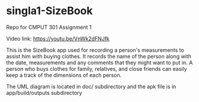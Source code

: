 # singla1-SizeBook
Repo for CMPUT 301 Assignment 1

Video link: https://youtu.be/VnWk2dFNJfk

This is the SizeBook app used for recording a person's measurements to assist him with buying clothes.
It records the name of the person along with the date, measurements and any comments that they might want to put in.
A person who buys clothes for family, relatives, and close friends can easily keep a track of the dimensions of each person.

The UML diagram is located in doc/ subdirectory
and the apk file is in app/build/outputs subdirectory

